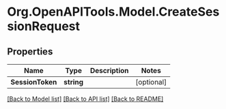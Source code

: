 # Org.OpenAPITools.Model.CreateSessionRequest

## Properties

Name | Type | Description | Notes
------------ | ------------- | ------------- | -------------
**SessionToken** | **string** |  | [optional] 

[[Back to Model list]](../README.md#documentation-for-models) [[Back to API list]](../README.md#documentation-for-api-endpoints) [[Back to README]](../README.md)

